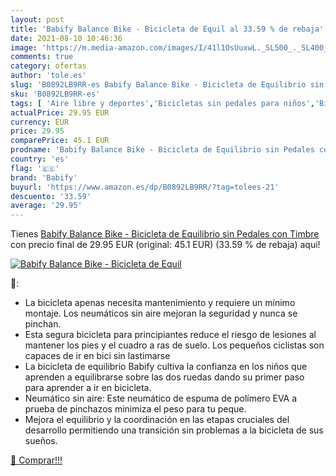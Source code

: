 ```yaml
---
layout: post
title: 'Babify Balance Bike - Bicicleta de Equil al 33.59 % de rebaja'
date: 2021-08-10 10:46:36
image: 'https://m.media-amazon.com/images/I/41l1OsUuxwL._SL500_._SL400_.jpg'
comments: true
category: ofertas
author: 'tole.es'
slug: 'B0892LB9RR-es Babify Balance Bike - Bicicleta de Equilibrio sin Pedales...'
sku: 'B0892LB9RR-es'
tags: [ 'Aire libre y deportes','Bicicletas sin pedales para niños','Bicicletas, triciclos y correpasillos','Juguetes','Juguetes y juegos','Radiocontrol','Vehículos de juguete para niños','babify', ]
actualPrice: 29.95 EUR
currency: EUR
price: 29.95
comparePrice: 45.1 EUR
prodname: 'Babify Balance Bike - Bicicleta de Equilibrio sin Pedales con Timbre'
country: 'es'
flag: '🇪🇸'
brand: 'Babify'
buyurl: 'https://www.amazon.es/dp/B0892LB9RR/?tag=tolees-21'
descuento: '33.59'
average: '29.95'
---
```


Tienes [Babify Balance Bike - Bicicleta de Equilibrio sin Pedales con Timbre](https://www.amazon.es/dp/B0892LB9RR/?tag=tolees-21) con precio final de  29.95 EUR (original: 45.1 EUR) (33.59 %  de rebaja) aqui!

[![Babify Balance Bike - Bicicleta de Equil](https://m.media-amazon.com/images/I/41l1OsUuxwL._SL500_._SL400_.jpg)](https://www.amazon.es/dp/B0892LB9RR/?tag=tolees-21)

🔎:

- La bicicleta apenas necesita mantenimiento y requiere un mínimo montaje. Los neumáticos sin aire mejoran la seguridad y nunca se pinchan.
- Esta segura bicicleta para principiantes reduce el riesgo de lesiones al mantener los pies y el cuadro a ras de suelo. Los pequeños ciclistas son capaces de ir en bici sin lastimarse
- La bicicleta de equilibrio Babify cultiva la confianza en los niños que aprenden a equilibrarse sobre las dos ruedas dando su primer paso para aprender a ir en bicicleta.
- Neumático sin aire: Este neumático de espuma de polímero EVA a prueba de pinchazos minimiza el peso para tu peque.
- Mejora el equilibrio y la coordinación en las etapas cruciales del desarrollo permitiendo una transición sin problemas a la bicicleta de sus sueños.

[🛒 Comprar!!!](https://www.amazon.es/dp/B0892LB9RR/?tag=tolees-21)
